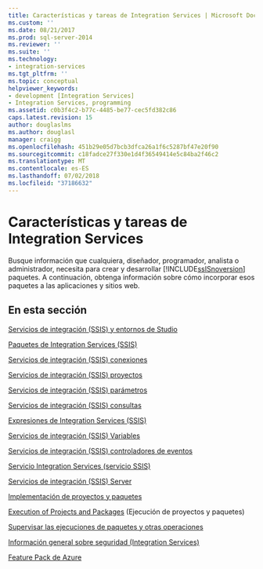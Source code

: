 ```yaml
---
title: Características y tareas de Integration Services | Microsoft Docs
ms.custom: ''
ms.date: 08/21/2017
ms.prod: sql-server-2014
ms.reviewer: ''
ms.suite: ''
ms.technology:
- integration-services
ms.tgt_pltfrm: ''
ms.topic: conceptual
helpviewer_keywords:
- development [Integration Services]
- Integration Services, programming
ms.assetid: c0b3f4c2-b77c-4485-be77-cec5fd382c86
caps.latest.revision: 15
author: douglaslms
ms.author: douglasl
manager: craigg
ms.openlocfilehash: 451b29e05d7bcb3dfca26a1f6c5287bf47e20f90
ms.sourcegitcommit: c18fadce27f330e1d4f36549414e5c84ba2f46c2
ms.translationtype: MT
ms.contentlocale: es-ES
ms.lasthandoff: 07/02/2018
ms.locfileid: "37186632"
---
```

# <a name="integration-services-features-and-tasks"></a>Características y tareas de Integration Services
  Busque información que cualquiera, diseñador, programador, analista o administrador, necesita para crear y desarrollar [!INCLUDE[ssISnoversion](../includes/ssisnoversion-md.md)] paquetes. A continuación, obtenga información sobre cómo incorporar esos paquetes a las aplicaciones y sitios web.  
  
## <a name="in-this-section"></a>En esta sección  
 [Servicios de integración &#40;SSIS&#41; y entornos de Studio](integration-services-ssis-development-and-management-tools.md)  
  
 [Paquetes de Integration Services &#40;SSIS&#41;](../../2014/integration-services/integration-services-ssis-packages.md)  
  
 [Servicios de integración &#40;SSIS&#41; conexiones](connection-manager/integration-services-ssis-connections.md)  
  
 [Servicios de integración &#40;SSIS&#41; proyectos](integration-services-ssis-projects-and-solutions.md)  
  
 [Servicios de integración &#40;SSIS&#41; parámetros](integration-services-ssis-package-and-project-parameters.md)  
  
 [Servicios de integración &#40;SSIS&#41; consultas](integration-services-ssis-queries.md)  
  
 [Expresiones de Integration Services &#40;SSIS&#41;](expressions/integration-services-ssis-expressions.md)  
  
 [Servicios de integración &#40;SSIS&#41; Variables](integration-services-ssis-variables.md)  
  
 [Servicios de integración &#40;SSIS&#41; controladores de eventos](integration-services-ssis-event-handlers.md)  
  
 [Servicio Integration Services &#40;servicio SSIS&#41;](service/integration-services-service-ssis-service.md)  
  
 [Servicios de integración &#40;SSIS&#41; Server](catalog/integration-services-ssis-server-and-catalog.md)  
  
 [Implementación de proyectos y paquetes](packages/deploy-integration-services-ssis-projects-and-packages.md)  
  
 [Execution of Projects and Packages](packages/run-integration-services-ssis-packages.md) (Ejecución de proyectos y paquetes)  
  
 [Supervisar las ejecuciones de paquetes y otras operaciones](performance/monitor-running-packages-and-other-operations.md)  
  
 [Información general sobre seguridad &#40;Integration Services&#41;](security/security-overview-integration-services.md)  
  
 [Feature Pack de Azure](azure-feature-pack-for-integration-services-ssis.md)  
  
  
